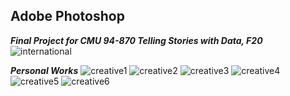 ## Adobe Photoshop

_**Final Project for CMU 94-870 Telling Stories with Data, F20**_
![international](https://user-images.githubusercontent.com/38139294/95322324-532dd400-086a-11eb-9b24-3fde72870822.jpg)

_**Personal Works**_
![creative1](https://user-images.githubusercontent.com/38139294/94883306-5115e080-0438-11eb-94f4-c1d111a7efd1.JPG)
![creative2](https://user-images.githubusercontent.com/38139294/94883382-8a4e5080-0438-11eb-9c80-9f0beaeb3c41.JPG)
![creative3](https://user-images.githubusercontent.com/38139294/94883439-afdb5a00-0438-11eb-833a-67f4df866401.JPG)
![creative4](https://user-images.githubusercontent.com/38139294/94883460-be297600-0438-11eb-9f7c-e223f5aabcf7.JPG)
![creative5](https://user-images.githubusercontent.com/38139294/94883533-ec0eba80-0438-11eb-8bcd-e944d3251450.JPG)
![creative6](https://user-images.githubusercontent.com/38139294/94883655-32fcb000-0439-11eb-8ba6-47de62893174.JPG)
